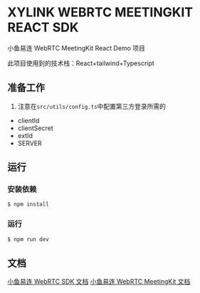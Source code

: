 # XYLINK WEBRTC MEETINGKIT REACT SDK

小鱼易连 WebRTC MeetingKit React Demo 项目

此项目使用到的技术栈：React+tailwind+Typescript

## 准备工作

1. 注意在`src/utils/config.ts`中配置第三方登录所需的

- clientId
- clientSecret
- extId
- SERVER

## 运行

### 安装依赖

```bash
$ npm install
```

### 运行

```bash
$ npm run dev
```

## 文档

[小鱼易连 WebRTC SDK 文档](https://openapi.xylink.com/common/meeting/doc/version?platform=web)
[小鱼易连 WebRTC MeetingKit 文档](https://openapi.xylink.com/common/meetingkit/doc/description?platform=web)
